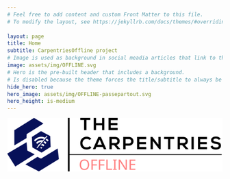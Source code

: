 ```yaml
---
# Feel free to add content and custom Front Matter to this file.
# To modify the layout, see https://jekyllrb.com/docs/themes/#overriding-theme-defaults

layout: page
title: Home
subtitle: CarpentriesOffline project
# Image is used as background in social meadia articles that link to this page/website
image: assets/img/OFFLINE.svg
# Hero is the pre-built header that includes a background.
# Is disabled because the theme forces the title/subtitle to always be included and we want no text with the logo.
hide_hero: true
hero_image: assets/img/OFFLINE-passepartout.svg
hero_height: is-medium
---
```


<img src="/assets/img/OFFLINE.svg"/>
